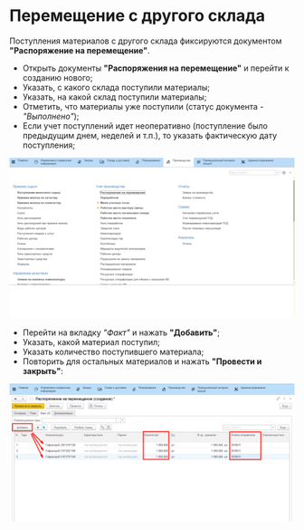 # Перемещение с другого склада

Поступления материалов с другого склада фиксируются документом
**"Распоряжение на перемещение"**.

-   Открыть документы **"Распоряжения на перемещение"** и перейти к созданию нового;
-   Указать, с какого склада поступили материалы;
-   Указать, на какой склад поступили материалы;
-   Отметить, что материалы уже поступили (статус документа - *"Выполнено"*);
-   Если учет поступлений идет неоперативно (поступление было предыдущим
    днем, неделей и т.п.), то указать фактическую дату поступления;

![](MovingWithWarehouse.assets/1.gif)

-   Перейти на вкладку *"Факт"* и нажать **"Добавить"**;
-   Указать, какой материал поступил;
-   Указать количество поступившего материала;
-   Повторить для остальных материалов и нажать **"Провести и закрыть"**:

![](MovingWithWarehouse.assets/1.png)
